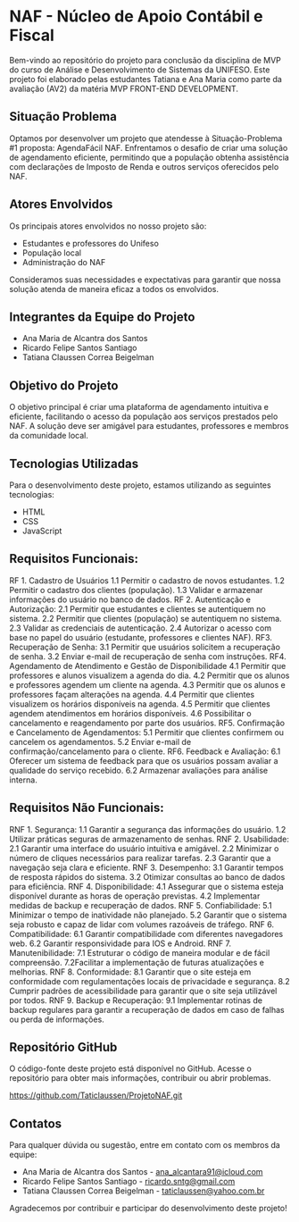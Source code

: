 # NAF - Núcleo de Apoio Contábil e Fiscal

Bem-vindo ao repositório do projeto para conclusão da disciplina de MVP do curso de Análise e Desenvolvimento de Sistemas da UNIFESO. Este projeto foi elaborado pelas estudantes Tatiana e Ana Maria como parte da avaliação (AV2) da matéria MVP FRONT-END DEVELOPMENT.

## Situação Problema

Optamos por desenvolver um projeto que atendesse à Situação-Problema #1 proposta: AgendaFácil NAF. Enfrentamos o desafio de criar uma solução de agendamento eficiente, permitindo que a população obtenha assistência com declarações de Imposto de Renda e outros serviços oferecidos pelo NAF.

## Atores Envolvidos

Os principais atores envolvidos no nosso projeto são:

- Estudantes e professores do Unifeso
- População local
- Administração do NAF

Consideramos suas necessidades e expectativas para garantir que nossa solução atenda de maneira eficaz a todos os envolvidos.

## Integrantes da Equipe do Projeto

- Ana Maria de Alcantra dos Santos
- Ricardo Felipe Santos Santiago
- Tatiana Claussen Correa Beigelman

## Objetivo do Projeto

O objetivo principal é criar uma plataforma de agendamento intuitiva e eficiente, facilitando o acesso da população aos serviços prestados pelo NAF. A solução deve ser amigável para estudantes, professores e membros da comunidade local.

## Tecnologias Utilizadas

Para o desenvolvimento deste projeto, estamos utilizando as seguintes tecnologias:

- HTML
- CSS
- JavaScript

##  Requisitos Funcionais:
RF 1. Cadastro de Usuários
1.1	Permitir o cadastro de novos estudantes.
1.2	Permitir o cadastro dos clientes (população).
1.3	Validar e armazenar informações do usuário no banco de dados.
RF 2. Autenticação e Autorização:
   2.1 Permitir que estudantes e clientes se autentiquem no sistema. 
   2.2 Permitir que clientes (população) se autentiquem no sistema.
   2.3 Validar as credenciais de autenticação.
   2.4 Autorizar o acesso com base no papel do usuário (estudante, professores e clientes NAF).
RF3. Recuperação de Senha:
   3.1 Permitir que usuários solicitem a recuperação de senha.
   3.2 Enviar e-mail de recuperação de senha com instruções.
RF4. Agendamento de Atendimento e Gestão de Disponibilidade
   4.1 Permitir que professores e alunos visualizem a agenda do dia.
   4.2 Permitir que os alunos e professores agendem um cliente na agenda.
   4.3 Permitir que os alunos e professores façam alterações na agenda.
   4.4 Permitir que clientes visualizem os horários disponíveis na agenda.
   4.5 Permitir que clientes agendem atendimentos em horários disponíveis.
   4.6 Possibilitar o cancelamento e reagendamento por parte dos usuários.
RF5. Confirmação e Cancelamento de Agendamentos:
   5.1 Permitir que clientes confirmem ou cancelem os agendamentos.
   5.2 Enviar e-mail de confirmação/cancelamento para o cliente.
RF6. Feedback e Avaliação:
   6.1 Oferecer um sistema de feedback para que os usuários possam avaliar a qualidade do serviço recebido.
   6.2 Armazenar avaliações para análise interna.

## Requisitos Não Funcionais:
RNF 1. Segurança:
   1.1 Garantir a segurança das informações do usuário.
   1.2 Utilizar práticas seguras de armazenamento de senhas.
RNF 2. Usabilidade:
   2.1 Garantir uma interface do usuário intuitiva e amigável.
   2.2 Minimizar o número de cliques necessários para realizar tarefas.
   2.3 Garantir que a navegação seja clara e eficiente.
RNF 3. Desempenho:
   3.1 Garantir tempos de resposta rápidos do sistema.
   3.2 Otimizar consultas ao banco de dados para eficiência.
RNF 4. Disponibilidade:
   4.1 Assegurar que o sistema esteja disponível durante as horas de operação previstas.
   4.2 Implementar medidas de backup e recuperação de dados.
RNF 5. Confiabilidade:
   5.1 Minimizar o tempo de inatividade não planejado.
   5.2 Garantir que o sistema seja robusto e capaz de lidar com volumes razoáveis de tráfego.
RNF 6. Compatibilidade:
   6.1 Garantir compatibilidade com diferentes navegadores web.
   6.2 Garantir responsividade para IOS e Android.
RNF 7. Manutenibilidade:
   7.1 Estruturar o código de maneira modular e de fácil compreensão.
   7.2Facilitar a implementação de futuras atualizações e melhorias.
RNF 8. Conformidade:
   8.1 Garantir que o site esteja em conformidade com regulamentações locais de privacidade e segurança.
   8.2 Cumprir padrões de acessibilidade para garantir que o site seja utilizável por todos.
RNF 9. Backup e Recuperação:
   9.1 Implementar rotinas de backup regulares para garantir a recuperação de dados em caso de falhas ou perda de informações.


## Repositório GitHub

O código-fonte deste projeto está disponível no GitHub. Acesse o repositório para obter mais informações, contribuir ou abrir problemas.

https://github.com/Taticlaussen/ProjetoNAF.git


## Contatos

Para qualquer dúvida ou sugestão, entre em contato com os membros da equipe:

- Ana Maria de Alcantra dos Santos - ana_alcantara91@icloud.com
- Ricardo Felipe Santos Santiago - ricardo.sntg@gmail.com
- Tatiana Claussen Correa Beigelman - taticlaussen@yahoo.com.br

Agradecemos por contribuir e participar do desenvolvimento deste projeto!
